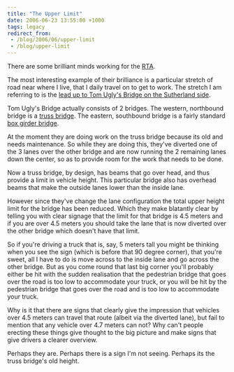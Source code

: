 ```yaml
---
title: "The Upper Limit"
date: 2006-06-23 13:55:00 +1000
tags: legacy
redirect_from:
 - /blog/2006/06/upper-limit
 - /blog/upper-limit
---
```


There are some brilliant minds working for the <a href="http://www.rta.nsw.gov.au/">RTA</a>.

The most interesting example of their brilliance is a particular stretch of road near where I live, that I daily travel on to get to work. The stretch I am referring to is the <a href="http://maps.google.com/?ie=UTF8&ll=-34.006406,151.11263&spn=0.016685,0.031886&om=1">lead up to Tom Ugly's Bridge on the Sutherland side</a>.

Tom Ugly's Bridge actually consists of 2 bridges. The western, northbound bridge is a <a href="http://en.wikipedia.org/wiki/Truss_bridge">truss bridge</a>. The eastern, southbound bridge is a fairly standard <a href="http://en.wikipedia.org/wiki/Box_girder_bridge">box girder bridge</a>.

At the moment they are doing work on the truss bridge because its old and needs maintenance. So while they are doing this, they've diverted one of the 3 lanes over the other bridge and are now running the 2 remaining lanes down the center, so as to provide room for the work that needs to be done.

Now a truss bridge, by design, has beams that go over head, and thus provide a limit in vehicle height. This particular bridge also has overhead beams that make the outside lanes lower than the inside lane.

However since they've change the lane configuration the total upper height limit for the bridge has been reduced. Which they make blatantly clear by telling you with clear signage that the limit for that bridge is 4.5 meters and if you are over 4.5 meters you should take the lane that is now diverted over the other bridge which doesn't have that limit.

So if you're driving a truck that is, say, 5 meters tall you might be thinking when you see the sign (which is before that 90 degree corner), that you're sweet, all I have to do is move across to the inside lane and go across the other bridge. But as you come round that last big corner you'll probably either be hit with the sudden realisation that the pedestrian bridge that goes over the road is too low to accommodate your truck, or you will be hit by the pedestrian bridge that goes over the road and is too low to accommodate your truck.

Why is it that there are signs that clearly give the impression that vehicles over 4.5 meters can travel that route (albeit via the diverted lane), but fail to mention that any vehicle over 4.7 meters can not? Why can't people erecting these things give thought to the big picture and make signs that give drivers a clearer overview.

Perhaps they are. Perhaps there is a sign I'm not seeing. Perhaps its the truss bridge's old height.
